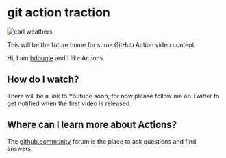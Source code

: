 # git action traction

![carl weathers](https://user-images.githubusercontent.com/5713670/82574380-db217480-9b3b-11ea-9217-acc51b6584a8.png)

This will be the future home for some GitHub Action video content. 

Hi, I am [bdougie](https://github.com/bdougie) and I like Actions.


## How do I watch?

There will be a link to Youtube soon, for now please follow me on Twitter to get notified when the first video is released. 

## Where can I learn more about Actions?

The [github.community](https://github.community/t5/GitHub-Actions/bd-p/actions) forum is the place to ask questions and find answers. 
